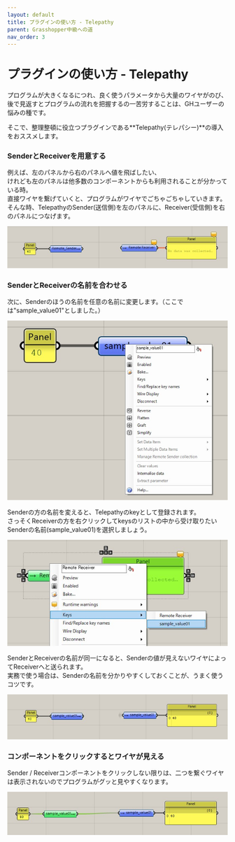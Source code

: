 ```yaml
---
layout: default
title: プラグインの使い方 - Telepathy
parent: Grasshopper中級への道
nav_order: 3
---
```


# プラグインの使い方 - Telepathy

プログラムが大きくなるにつれ、良く使うパラメータから大量のワイヤがのび、後で見返すとプログラムの流れを把握するの一苦労することは、GHユーザーの悩みの種です。<br>

そこで、整理整頓に役立つプラグインである**Telepathy(テレパシー)**の導入をおススメします。

### SenderとReceiverを用意する
例えば、左のパネルから右のパネルへ値を飛ばしたい、<br>けれども左のパネルは他多数のコンポーネントからも利用されることが分かっている時。<br>
直接ワイヤを繋げていくと、プログラムがワイヤでごちゃごちゃしていきます。そんな時、TelepathyのSender(送信側)を左のパネルに、Receiver(受信側)を右のパネルにつなげます。

<img src="../assets/telepathy_01.jpg" alt="hi" class="inline"/>

### SenderとReceiverの名前を合わせる
次に、Senderのほうの名前を任意の名前に変更します。（ここでは"sample_value01"としました。）

<img src="../assets/telepathy_02.jpg" alt="hi" class="inline"/>

Senderの方の名前を変えると、Telepathyのkeyとして登録されます。<br>
さっそくReceiverの方を右クリックしてkeysのリストの中から受け取りたいSenderの名前(sample_value01)を選択しましょう。

<img src="../assets/telepathy_03.jpg" alt="hi" class="inline"/>

SenderとReceiverの名前が同一になると、Senderの値が見えないワイヤによってReceiverへと送られます。<br>
実務で使う場合は、Senderの名前を分かりやすくしておくことが、うまく使うコツです。

<img src="../assets/telepathy_04.jpg" alt="hi" class="inline"/>

### コンポーネントをクリックするとワイヤが見える
Sender / Receiverコンポーネントをクリックしない限りは、二つを繋ぐワイヤは表示されないのでプログラムがグッと見やすくなります。

<img src="../assets/telepathy_05.jpg" alt="hi" class="inline"/>